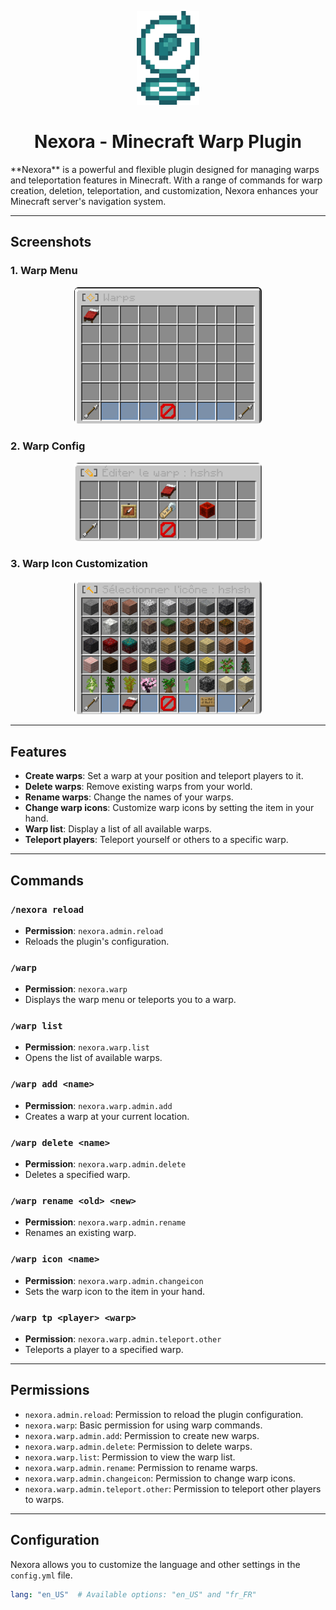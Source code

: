 <p align="center">
  <img src="./assets/Nexora.png" width="100">
</p>

<h1 align="center">Nexora - Minecraft Warp Plugin</h1>
**Nexora** is a powerful and flexible plugin designed for managing warps and teleportation features in Minecraft. With a range of commands for warp creation, deletion, teleportation, and customization, Nexora enhances your Minecraft server's navigation system.

---

## Screenshots

### 1. **Warp Menu**
<p align="center">
  <img src="./assets/image 3.png" width="300" alt="Warp Menu">
</p>

### 2. **Warp Config**
<p align="center">
  <img src="./assets/image 4.png" width="300" alt="Warp List">
</p>

### 3. **Warp Icon Customization**
<p align="center">
  <img src="./assets/image 5.png" width="300" alt="Warp Icon Customization">
</p>

---

## Features

- **Create warps**: Set a warp at your position and teleport players to it.
- **Delete warps**: Remove existing warps from your world.
- **Rename warps**: Change the names of your warps.
- **Change warp icons**: Customize warp icons by setting the item in your hand.
- **Warp list**: Display a list of all available warps.
- **Teleport players**: Teleport yourself or others to a specific warp.

---

## Commands

### `/nexora reload`
- **Permission**: `nexora.admin.reload`
- Reloads the plugin's configuration.

### `/warp`
- **Permission**: `nexora.warp`
- Displays the warp menu or teleports you to a warp.
  
### `/warp list`
- **Permission**: `nexora.warp.list`
- Opens the list of available warps.

### `/warp add <name>`
- **Permission**: `nexora.warp.admin.add`
- Creates a warp at your current location.

### `/warp delete <name>`
- **Permission**: `nexora.warp.admin.delete`
- Deletes a specified warp.

### `/warp rename <old> <new>`
- **Permission**: `nexora.warp.admin.rename`
- Renames an existing warp.

### `/warp icon <name>`
- **Permission**: `nexora.warp.admin.changeicon`
- Sets the warp icon to the item in your hand.

### `/warp tp <player> <warp>`
- **Permission**: `nexora.warp.admin.teleport.other`
- Teleports a player to a specified warp.

---

## Permissions

- `nexora.admin.reload`: Permission to reload the plugin configuration.
- `nexora.warp`: Basic permission for using warp commands.
- `nexora.warp.admin.add`: Permission to create new warps.
- `nexora.warp.admin.delete`: Permission to delete warps.
- `nexora.warp.list`: Permission to view the warp list.
- `nexora.warp.admin.rename`: Permission to rename warps.
- `nexora.warp.admin.changeicon`: Permission to change warp icons.
- `nexora.warp.admin.teleport.other`: Permission to teleport other players to warps.

---

## Configuration

Nexora allows you to customize the language and other settings in the `config.yml` file.

```yaml
lang: "en_US"  # Available options: "en_US" and "fr_FR"
